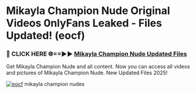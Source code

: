# Mikayla Champion Nude Original Videos 0nlyFans Leaked - Files Updated! (eocf)

<h3>🔴 CLICK HERE 🌐==►► <a href="https://tinyurl.com/52m3yx9h" rel="nofollow">Mikayla Champion Nude Updated Files</a></h3>

Get Mikayla Champion Nude and all content. Now you can access all videos and pictures of Mikayla Champion Nude. New Updated Files 2025!

[![eocf](https://i.imgur.com/TnHtlc8.gif)](https://tinyurl.com/52m3yx9h)
mikayla champion nudes
